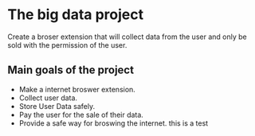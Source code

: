 # The big data project
Create a broser extension that will collect  data from the user and only be sold with the permission of the user.
## Main goals of the project
- Make a internet broswer extension.
- Collect user data.
- Store User Data safely.
- Pay the user for the sale of their data.
- Provide a safe way for broswing the internet.
this is a test